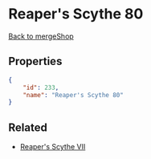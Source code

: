 # Reaper's Scythe 80

<no description available>

[Back to mergeShop](../merge-shops.md)

## Properties

```json
{
    "id": 233,
    "name": "Reaper's Scythe 80"
}
```

## Related

- [Reaper's Scythe VII](../items/12874-reaper-s-scythe-vii.md)

